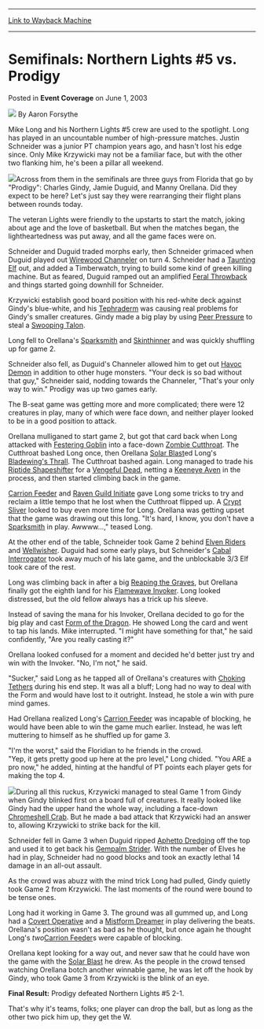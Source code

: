 
---
[Link to Wayback Machine](https://web.archive.org/web/20220813000032/https://magic.wizards.com/en/articles/archive/event-coverage/semifinals-northern-lights-5-vs-prodigy-2003-06-01)

[_metadata_:author]:- "Aaron Forsythe"
[_metadata_:description]:- "Mike Long and his Northern Lights #5 crew are used to the spotlight. Long has played in an uncountable number of high-pressure matches. Justin Schneider was a junior PT champion years ago, and hasn't lost his edge since. Only Mike Krzywicki may not be a familiar face, but with the other two flanking him, he's been a pillar all weekend.Across from them in the semifinals are"
[_metadata_:generator]:- "Drupal 7 (http://drupal.org)"
[_metadata_:node]:- "784416"
[_metadata_:publish_date]:- "2003-06-01"
[_metadata_:source]:- "div-main-content"
[_metadata_:title]:- "Semifinals: Northern Lights #5 vs. Prodigy"
[_metadata_:wayback_capture_timestamp]:- "2022-08-13 00:00:32"
[_metadata_:wayback_raw_url]:- "https://web.archive.org/web/20220813000032id_/https://magic.wizards.com/en/articles/archive/event-coverage/semifinals-northern-lights-5-vs-prodigy-2003-06-01"
[_metadata_:wayback_url]:- "https://magic.wizards.com/en/articles/archive/event-coverage/semifinals-northern-lights-5-vs-prodigy-2003-06-01"
---


Semifinals: Northern Lights #5 vs. Prodigy
==========================================



 Posted in **Event Coverage**
 on June 1, 2003 






![](https://media.magic.wizards.com/styles/auth_small/public/images/person/authorpic_aaronforsythe.jpg)
By Aaron Forsythe











Mike Long and his Northern Lights #5 crew are used to the spotlight. Long has played in an uncountable number of high-pressure matches. Justin Schneider was a junior PT champion years ago, and hasn't lost his edge since. Only Mike Krzywicki may not be a familiar face, but with the other two flanking him, he's been a pillar all weekend.

![](https://media.magic.wizards.com/image_legacy_migration/sideboard/images/gppit03/a965.jpg)Across from them in the semifinals are three guys from Florida that go by "Prodigy": Charles Gindy, Jamie Duguid, and Manny Orellana. Did they expect to be here? Let's just say they were rearranging their flight plans between rounds today.

The veteran Lights were friendly to the upstarts to start the match, joking about age and the love of basketball. But when the matches began, the lightheartedness was put away, and all the game faces were on.

Schneider and Duguid traded morphs early, then Schneider grimaced when Duguid played out [Wirewood Channeler](https://gatherer.wizards.com/Pages/Card/Details.aspx?name=Wirewood+Channeler) on turn 4. Schneider had a [Taunting Elf](https://gatherer.wizards.com/Pages/Card/Details.aspx?name=Taunting+Elf) out, and added a Timberwatch, trying to build some kind of green killing machine. But as feared, Duguid ramped out an amplified [Feral Throwback](https://gatherer.wizards.com/Pages/Card/Details.aspx?name=Feral+Throwback) and things started going downhill for Schneider.

Krzywicki establish good board position with his red-white deck against Gindy's blue-white, and his [Tephraderm](https://gatherer.wizards.com/Pages/Card/Details.aspx?name=Tephraderm) was causing real problems for Gindy's smaller creatures. Gindy made a big play by using [Peer Pressure](https://gatherer.wizards.com/Pages/Card/Details.aspx?name=Peer+Pressure) to steal a [Swooping Talon](https://gatherer.wizards.com/Pages/Card/Details.aspx?name=Swooping+Talon).

Long fell to Orellana's [Sparksmith](https://gatherer.wizards.com/Pages/Card/Details.aspx?name=Sparksmith) and [Skinthinner](https://gatherer.wizards.com/Pages/Card/Details.aspx?name=Skinthinner) and was quickly shuffling up for game 2.

Schneider also fell, as Duguid's Channeler allowed him to get out [Havoc Demon](https://gatherer.wizards.com/Pages/Card/Details.aspx?name=Havoc+Demon) in addition to other huge monsters. "Your deck is so bad without that guy," Schneider said, nodding towards the Channeler, "That's your only way to win." Prodigy was up two games early.

The B-seat game was getting more and more complicated; there were 12 creatures in play, many of which were face down, and neither player looked to be in a good position to attack.

Orellana mulliganed to start game 2, but got that card back when Long attacked with [Festering Goblin](https://gatherer.wizards.com/Pages/Card/Details.aspx?name=Festering+Goblin) into a face-down [Zombie Cutthroat](https://gatherer.wizards.com/Pages/Card/Details.aspx?name=Zombie+Cutthroat). The Cutthroat bashed Long once, then Orellana [Solar Blast](https://gatherer.wizards.com/Pages/Card/Details.aspx?name=Solar+Blast)ed Long's [Bladewing's Thrall](https://gatherer.wizards.com/Pages/Card/Details.aspx?name=Bladewing%27s+Thrall). The Cutthroat bashed again. Long managed to trade his [Riptide Shapeshifter](https://gatherer.wizards.com/Pages/Card/Details.aspx?name=Riptide+Shapeshifter) for a [Vengeful Dead](https://gatherer.wizards.com/Pages/Card/Details.aspx?name=Vengeful+Dead), netting a [Keeneye Aven](https://gatherer.wizards.com/Pages/Card/Details.aspx?name=Keeneye+Aven) in the process, and then started climbing back in the game.

[Carrion Feeder](https://gatherer.wizards.com/Pages/Card/Details.aspx?name=Carrion+Feeder) and [Raven Guild Initiate](https://gatherer.wizards.com/Pages/Card/Details.aspx?name=Raven+Guild+Initiate) gave Long some tricks to try and reclaim a little tempo that he lost when the Cutthroat flipped up. A [Crypt Sliver](https://gatherer.wizards.com/Pages/Card/Details.aspx?name=Crypt+Sliver) looked to buy even more time for Long. Orellana was getting upset that the game was drawing out this long. "It's hard, I know, you don't have a [Sparksmith](https://gatherer.wizards.com/Pages/Card/Details.aspx?name=Sparksmith) in play. Awwww...," teased Long.

At the other end of the table, Schneider took Game 2 behind [Elven Riders](https://gatherer.wizards.com/Pages/Card/Details.aspx?name=Elven+Riders) and [Wellwisher](https://gatherer.wizards.com/Pages/Card/Details.aspx?name=Wellwisher). Duguid had some early plays, but Schneider's [Cabal Interrogator](https://gatherer.wizards.com/Pages/Card/Details.aspx?name=Cabal+Interrogator) took away much of his late game, and the unblockable 3/3 Elf took care of the rest.

Long was climbing back in after a big [Reaping the Graves](https://gatherer.wizards.com/Pages/Card/Details.aspx?name=Reaping+the+Graves), but Orellana finally got the eighth land for his [Flamewave Invoker](https://gatherer.wizards.com/Pages/Card/Details.aspx?name=Flamewave+Invoker). Long looked distressed, but the old fellow always has a trick up his sleeve.

Instead of saving the mana for his Invoker, Orellana decided to go for the big play and cast [Form of the Dragon](https://gatherer.wizards.com/Pages/Card/Details.aspx?name=Form+of+the+Dragon). He showed Long the card and went to tap his lands. Mike interrupted. "I might have something for that," he said confidently, "Are you really casting it?"

Orellana looked confused for a moment and decided he'd better just try and win with the Invoker. "No, I'm not," he said.

"Sucker," said Long as he tapped all of Orellana's creatures with [Choking Tethers](https://gatherer.wizards.com/Pages/Card/Details.aspx?name=Choking+Tethers) during his end step. It was all a bluff; Long had no way to deal with the Form and would have lost to it outright. Instead, he stole a win with pure mind games.

Had Orellana realized Long's [Carrion Feeder](https://gatherer.wizards.com/Pages/Card/Details.aspx?name=Carrion+Feeder) was incapable of blocking, he would have been able to win the game much earlier. Instead, he was left muttering to himself as he shuffled up for game 3.

"I'm the worst," said the Floridian to he friends in the crowd.  
 "Yep, it gets pretty good up here at the pro level," Long chided. "You ARE a pro now," he added, hinting at the handful of PT points each player gets for making the top 4.

![](https://media.magic.wizards.com/image_legacy_migration/sideboard/images/gppit03/a940.jpg)During all this ruckus, Krzywicki managed to steal Game 1 from Gindy when Gindy blinked first on a board full of creatures. It really looked like Gindy had the upper hand the whole way, including a face-down [Chromeshell Crab](https://gatherer.wizards.com/Pages/Card/Details.aspx?name=Chromeshell+Crab). But he made a bad attack that Krzywicki had an answer to, allowing Krzywicki to strike back for the kill.

Schneider fell in Game 3 when Duguid ripped [Aphetto Dredging](https://gatherer.wizards.com/Pages/Card/Details.aspx?name=Aphetto+Dredging) off the top and used it to get back his [Gempalm Strider](https://gatherer.wizards.com/Pages/Card/Details.aspx?name=Gempalm+Strider). With the number of Elves he had in play, Schneider had no good blocks and took an exactly lethal 14 damage in an all-out assault.

As the crowd was abuzz with the mind trick Long had pulled, Gindy quietly took Game 2 from Krzywicki. The last moments of the round were bound to be tense ones.

Long had it working in Game 3. The ground was all gummed up, and Long had a [Covert Operative](https://gatherer.wizards.com/Pages/Card/Details.aspx?name=Covert+Operative) and a [Mistform Dreamer](https://gatherer.wizards.com/Pages/Card/Details.aspx?name=Mistform+Dreamer) in play delivering the beats. Orellana's position wasn't as bad as he thought, but once again he thought Long's *two*[Carrion Feeder](https://gatherer.wizards.com/Pages/Card/Details.aspx?name=Carrion+Feeder)s were capable of blocking.

Orellana kept looking for a way out, and never saw that he could have won the game with the [Solar Blast](https://gatherer.wizards.com/Pages/Card/Details.aspx?name=Solar+Blast) he drew. As the people in the crowd tensed watching Orellana botch another winnable game, he was let off the hook by Gindy, who took Game 3 from Krzywicki is the blink of an eye.

**Final Result:** Prodigy defeated Northern Lights #5 2-1.

That's why it's teams, folks; one player can drop the ball, but as long as the other two pick him up, they get the W.







